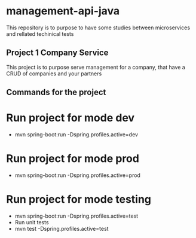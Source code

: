 # management-api-java
This repository is to purpose to have some studies between microservices and rellated techinical tests

## Project 1 Company Service
This project is to purpose serve management for a company, that have a CRUD of companies and your partners

## Commands for the project
# Run project for mode dev
- mvn spring-boot:run -Dspring.profiles.active=dev

# Run project for mode prod
- mvn spring-boot:run -Dspring.profiles.active=prod

# Run project for mode testing
- mvn spring-boot:run -Dspring.profiles.active=test
- Run unit tests
- mvn  test -Dspring.profiles.active=test